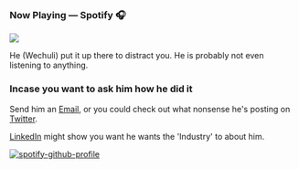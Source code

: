 ### Now Playing — Spotify 🎧
<p>
<a href=”https://spotify-github-profile.vercel.app/api/view.svg?uid=i6vpv13n5xurcojf7j62bj940&redirect=true">
<img src=”https://spotify-github-profile.vercel.app/api/view.svg?uid=i6vpv13n5xurcojf7j62bj940&cover_image=true&theme=default&bar_color=53b14f&bar_color_cover=true"/>
</a>
</p>

He (Wechuli) put it up there to distract you. He is probably not even listening to anything.

### Incase you want to ask him how he did it

Send him an <a href="wechuli017@gmail.com">Email</a>, or you could check out what nonsense he's posting on <a href="https://twitter.com/wechuli_eugene">Twitter</a>.

<a href="https://www.linkedin.com/in/wechuli-eugene-053b89169/">LinkedIn</a> might show you want he wants the 'Industry' to about him.

[![spotify-github-profile](https://spotify-github-profile.vercel.app/api/view?uid=i6vpv13n5xurcojf7j62bj940&cover_image=true&theme=default&bar_color=53b14f&bar_color_cover=true)](https://github.com/kittinan/spotify-github-profile)

<!---
wechu07/wechu07 is a ✨ special ✨ repository because its `README.md` (this file) appears on your GitHub profile.
You can click the Preview link to take a look at your changes.
--->
